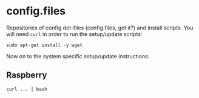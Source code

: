 config.files
============

Repositories of config dot-files (config.files, get it?) and install scripts.
You will need `curl` in order to run the setup/update scripts:

````
sudo apt-get install -y wget
````

Now on to the system specific setup/update instructions:

Raspberry
---------

````
curl ... | bash
````
